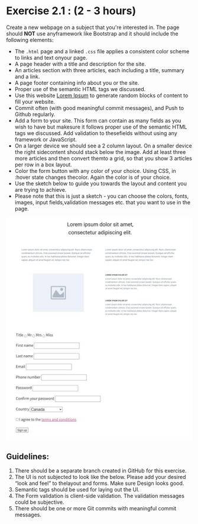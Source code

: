 # Exercise 2.1 : (2 - 3 hours)

Create a new webpage on a subject that you're interested in. The page should **NOT** use anyframework like Bootstrap and it should include the following elements:

* The `.html` page and a linked `.css` file applies a consistent color scheme to links and text onyour page.
* A page header with a title and description for the site.
* An articles section with three articles, each including a title, summary and a link.
* A page footer containing info about you or the site.
* Proper use of the semantic HTML tags we discussed.
* Use this website [Lorem Ipsum](http://www.lipsum.com/) to generate random blocks of content to fill your website.
* Commit often (with good meaningful commit messages), and Push to Github regularly.
* Add a form to your site. This form can contain as many fields as you wish to have but makesure it follows proper use of the semantic HTML tags we discussed.  Add validation to thesefields without using any framework or JavaScript.
* On a larger device we should see a 2 column layout. On a smaller device the right sidecontent should stack below the image.  Add at least three more articles and then convert themto a grid, so that you show 3 articles per row in a box layout.
* Color the form button with any color of your choice. Using CSS, in :hover state changes thecolor. Again the color is of your choice.
* Use the sketch below to guide you towards the layout and content you are trying to achieve.
* Please note that this is just a sketch - you can choose the colors, fonts, images, input fields,validation messages etc. that you want to use in the page.

![](Reference.png)
## Guidelines:  

1. There should be a separate branch created in GitHub for this exercise.
2. The UI is not subjected to look like the below. Please add your desired “look and feel” to thelayout and forms. Make sure Design looks good.
3. Semantic tags should be used for laying out the UI.
4. The Form validation is client-side validation. The validation messages could be subjective.
5. There should be one or more Git commits with meaningful commit messages.